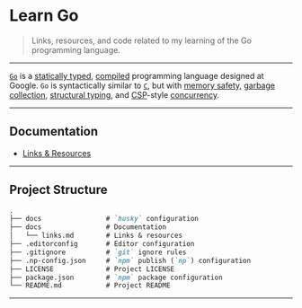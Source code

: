 # Learn Go

> Links, resources, and code related to my learning of the Go programming language.

---

[`Go`](https://golang.org/) is a [statically typed](https://en.wikipedia.org/wiki/Type_system#STATIC), [compiled](https://en.wikipedia.org/wiki/Compiled_language) programming language designed at Google. `Go` is syntactically similar to [`C`](https://en.wikipedia.org/wiki/C_(programming_language)), but with [memory safety](https://en.wikipedia.org/wiki/Memory_safety), [garbage collection](https://en.wikipedia.org/wiki/Garbage_collection_(computer_science)), [structural typing](https://en.wikipedia.org/wiki/Structural_type_system), and [CSP](https://en.wikipedia.org/wiki/Communicating_sequential_processes)-style [concurrency](https://en.wikipedia.org/wiki/Concurrency_(computer_science)).

---

## Documentation

* [Links & Resources](./docs/links.md)

---

## Project Structure

```md
.
├── docs                # `husky` configuration
├── docs                # Documentation
│   └── links.md        # Links & resources
├── .editorconfig       # Editor configuration
├── .gitignore          # `git` ignore rules
├── .np-config.json     # `npm` publish (`np`) configuration
├── LICENSE             # Project LICENSE
├── package.json        # `npm` package configuration
└── README.md           # Project README
```

---
